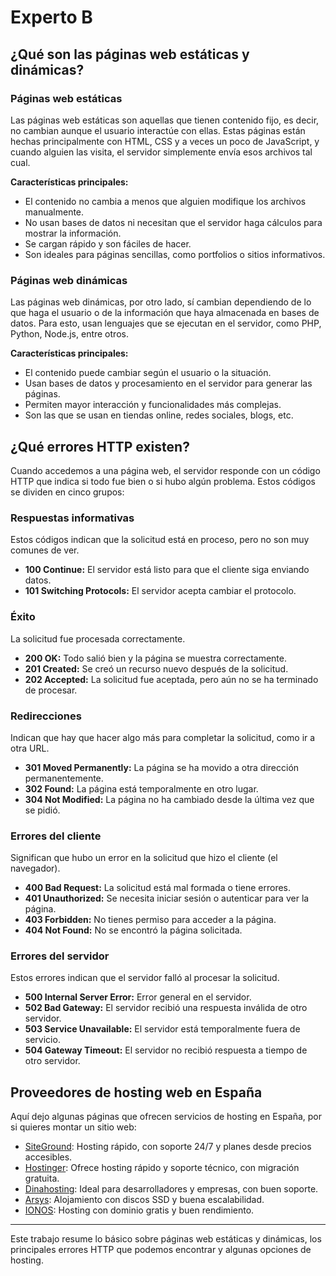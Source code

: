 # Experto B

## ¿Qué son las páginas web estáticas y dinámicas?

### Páginas web estáticas

Las páginas web estáticas son aquellas que tienen contenido fijo, es decir, no cambian aunque el usuario interactúe con ellas. Estas páginas están hechas principalmente con HTML, CSS y a veces un poco de JavaScript, y cuando alguien las visita, el servidor simplemente envía esos archivos tal cual.

**Características principales:**

- El contenido no cambia a menos que alguien modifique los archivos manualmente.
- No usan bases de datos ni necesitan que el servidor haga cálculos para mostrar la información.
- Se cargan rápido y son fáciles de hacer.
- Son ideales para páginas sencillas, como portfolios o sitios informativos.

### Páginas web dinámicas

Las páginas web dinámicas, por otro lado, sí cambian dependiendo de lo que haga el usuario o de la información que haya almacenada en bases de datos. Para esto, usan lenguajes que se ejecutan en el servidor, como PHP, Python, Node.js, entre otros.

**Características principales:**

- El contenido puede cambiar según el usuario o la situación.
- Usan bases de datos y procesamiento en el servidor para generar las páginas.
- Permiten mayor interacción y funcionalidades más complejas.
- Son las que se usan en tiendas online, redes sociales, blogs, etc.

## ¿Qué errores HTTP existen? 

Cuando accedemos a una página web, el servidor responde con un código HTTP que indica si todo fue bien o si hubo algún problema. Estos códigos se dividen en cinco grupos:

### Respuestas informativas

Estos códigos indican que la solicitud está en proceso, pero no son muy comunes de ver.

- **100 Continue:** El servidor está listo para que el cliente siga enviando datos.
- **101 Switching Protocols:** El servidor acepta cambiar el protocolo.

### Éxito

La solicitud fue procesada correctamente.

- **200 OK:** Todo salió bien y la página se muestra correctamente.
- **201 Created:** Se creó un recurso nuevo después de la solicitud.
- **202 Accepted:** La solicitud fue aceptada, pero aún no se ha terminado de procesar.

### Redirecciones

Indican que hay que hacer algo más para completar la solicitud, como ir a otra URL.

- **301 Moved Permanently:** La página se ha movido a otra dirección permanentemente.
- **302 Found:** La página está temporalmente en otro lugar.
- **304 Not Modified:** La página no ha cambiado desde la última vez que se pidió.

### Errores del cliente

Significan que hubo un error en la solicitud que hizo el cliente (el navegador).

- **400 Bad Request:** La solicitud está mal formada o tiene errores.
- **401 Unauthorized:** Se necesita iniciar sesión o autenticar para ver la página.
- **403 Forbidden:** No tienes permiso para acceder a la página.
- **404 Not Found:** No se encontró la página solicitada.

### Errores del servidor

Estos errores indican que el servidor falló al procesar la solicitud.

- **500 Internal Server Error:** Error general en el servidor.
- **502 Bad Gateway:** El servidor recibió una respuesta inválida de otro servidor.
- **503 Service Unavailable:** El servidor está temporalmente fuera de servicio.
- **504 Gateway Timeout:** El servidor no recibió respuesta a tiempo de otro servidor.

## Proveedores de hosting web en España

Aquí dejo algunas páginas que ofrecen servicios de hosting en España, por si quieres montar un sitio web:

- [SiteGround](https://es.siteground.com/): Hosting rápido, con soporte 24/7 y planes desde precios accesibles.
- [Hostinger](https://www.hostinger.es/hosting-web): Ofrece hosting rápido y soporte técnico, con migración gratuita.
- [Dinahosting](https://dinahosting.com/): Ideal para desarrolladores y empresas, con buen soporte.
- [Arsys](https://www.arsys.es/hosting): Alojamiento con discos SSD y buena escalabilidad.
- [IONOS](https://www.ionos.es/alojamiento/alojamiento-web): Hosting con dominio gratis y buen rendimiento.

---

Este trabajo resume lo básico sobre páginas web estáticas y dinámicas, los principales errores HTTP que podemos encontrar y algunas opciones de hosting.
